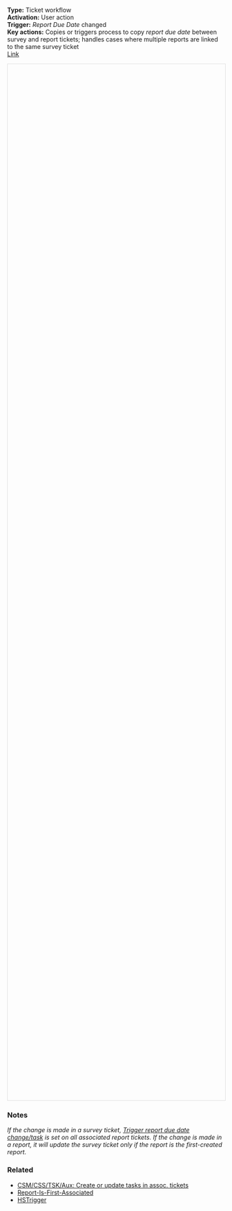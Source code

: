 **Type:** Ticket workflow  
**Activation:** User action  
**Trigger:** *Report Due Date* changed  
**Key actions:** Copies or triggers process to copy *report due date* between survey and report tickets; handles cases where multiple reports are linked to the same survey ticket  
<a target="_blank" href="https://app-eu1.hubspot.com/workflows/3479931/platform/flow/2268955859/edit">Link</a>    

<div id="viewer" style="width:100%;height:60vh;border:1px solid #ddd;"></div>
<script src="https://cdn.jsdelivr.net/npm/openseadragon@4.1/build/openseadragon/openseadragon.min.js"></script>
<script>
  document.addEventListener('DOMContentLoaded', function () {
    var basePath = window.location.pathname.replace(/\/workflows\/.*/, '/');
    var imgUrl = basePath + "images/CSM-CSS-SUP-Report-Apply-report-date-change.png";
    OpenSeadragon({ id: "viewer", prefixUrl: "https://cdn.jsdelivr.net/npm/openseadragon@4.1/build/openseadragon/images/", tileSources: { type: "image", url: imgUrl, buildPyramid: false }, showNavigator: true, showZoomControl: true, showHomeControl: true, showFullPageControl: false });
  });
</script>

### Notes  
<i>If the change is made in a survey ticket, <u>Trigger report due date change/task</u> is set on all associated report tickets. If the change is made in a report, it will update the survey ticket only if the report is the first-created report.</i>  

### Related  
- [CSM/CSS/TSK/Aux: Create or update tasks in assoc. tickets](../workflows/CSM-CSS-TSK-Aux-Create-update-tasks-assoc.md)   
- [Report-Is-First-Associated](../articles/Workflow-internal-properties.md#report-is-first-associated)  
- [HSTrigger](../articles/Workflow-internal-properties.md#hstrigger)  